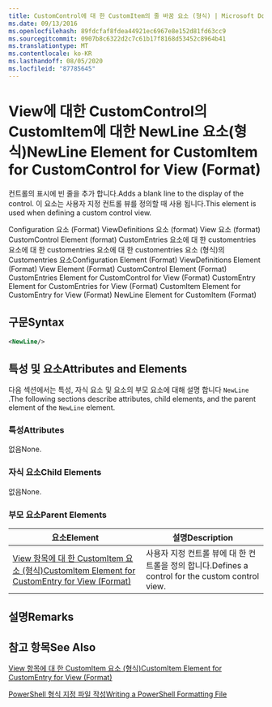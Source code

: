 ```yaml
---
title: CustomControl에 대 한 CustomItem의 줄 바꿈 요소 (형식) | Microsoft Docs
ms.date: 09/13/2016
ms.openlocfilehash: 89fdcfaf8fdea44921ec6967e8e152d81fd63cc9
ms.sourcegitcommit: 0907b8c6322d2c7c61b17f8168d53452c8964b41
ms.translationtype: MT
ms.contentlocale: ko-KR
ms.lasthandoff: 08/05/2020
ms.locfileid: "87785645"
---
```

# <a name="newline-element-for-customitem-for-customcontrol-for-view-format"></a><span data-ttu-id="49376-102">View에 대한 CustomControl의 CustomItem에 대한 NewLine 요소(형식)</span><span class="sxs-lookup"><span data-stu-id="49376-102">NewLine Element for CustomItem for CustomControl for View (Format)</span></span>

<span data-ttu-id="49376-103">컨트롤의 표시에 빈 줄을 추가 합니다.</span><span class="sxs-lookup"><span data-stu-id="49376-103">Adds a blank line to the display of the control.</span></span> <span data-ttu-id="49376-104">이 요소는 사용자 지정 컨트롤 뷰를 정의할 때 사용 됩니다.</span><span class="sxs-lookup"><span data-stu-id="49376-104">This element is used when defining a custom control view.</span></span>

<span data-ttu-id="49376-105">Configuration 요소 (Format) ViewDefinitions 요소 (format) View 요소 (format) CustomControl Element (format) CustomEntries 요소에 대 한 customentries 요소에 대 한 customentries 요소에 대 한 customentries 요소 (형식)의 Customentries 요소</span><span class="sxs-lookup"><span data-stu-id="49376-105">Configuration Element (Format) ViewDefinitions Element (Format) View Element (Format) CustomControl Element (Format) CustomEntries Element for CustomControl for View (Format) CustomEntry Element for CustomEntries for View (Format) CustomItem Element for CustomEntry for View (Format) NewLine Element for CustomItem (Format)</span></span>

## <a name="syntax"></a><span data-ttu-id="49376-106">구문</span><span class="sxs-lookup"><span data-stu-id="49376-106">Syntax</span></span>

```xml
<NewLine/>
```

## <a name="attributes-and-elements"></a><span data-ttu-id="49376-107">특성 및 요소</span><span class="sxs-lookup"><span data-stu-id="49376-107">Attributes and Elements</span></span>

<span data-ttu-id="49376-108">다음 섹션에서는 특성, 자식 요소 및 요소의 부모 요소에 대해 설명 합니다 `NewLine` .</span><span class="sxs-lookup"><span data-stu-id="49376-108">The following sections describe attributes, child elements, and the parent element of the `NewLine` element.</span></span>

### <a name="attributes"></a><span data-ttu-id="49376-109">특성</span><span class="sxs-lookup"><span data-stu-id="49376-109">Attributes</span></span>

<span data-ttu-id="49376-110">없음</span><span class="sxs-lookup"><span data-stu-id="49376-110">None.</span></span>

### <a name="child-elements"></a><span data-ttu-id="49376-111">자식 요소</span><span class="sxs-lookup"><span data-stu-id="49376-111">Child Elements</span></span>

<span data-ttu-id="49376-112">없음</span><span class="sxs-lookup"><span data-stu-id="49376-112">None.</span></span>

### <a name="parent-elements"></a><span data-ttu-id="49376-113">부모 요소</span><span class="sxs-lookup"><span data-stu-id="49376-113">Parent Elements</span></span>

|<span data-ttu-id="49376-114">요소</span><span class="sxs-lookup"><span data-stu-id="49376-114">Element</span></span>|<span data-ttu-id="49376-115">설명</span><span class="sxs-lookup"><span data-stu-id="49376-115">Description</span></span>|
|-------------|-----------------|
|[<span data-ttu-id="49376-116">View 항목에 대 한 CustomItem 요소 (형식)</span><span class="sxs-lookup"><span data-stu-id="49376-116">CustomItem Element for CustomEntry for View (Format)</span></span>](./customitem-element-for-customentry-for-customcontrol-for-view-format.md)|<span data-ttu-id="49376-117">사용자 지정 컨트롤 뷰에 대 한 컨트롤을 정의 합니다.</span><span class="sxs-lookup"><span data-stu-id="49376-117">Defines a control for the custom control view.</span></span>|

## <a name="remarks"></a><span data-ttu-id="49376-118">설명</span><span class="sxs-lookup"><span data-stu-id="49376-118">Remarks</span></span>

## <a name="see-also"></a><span data-ttu-id="49376-119">참고 항목</span><span class="sxs-lookup"><span data-stu-id="49376-119">See Also</span></span>

[<span data-ttu-id="49376-120">View 항목에 대 한 CustomItem 요소 (형식)</span><span class="sxs-lookup"><span data-stu-id="49376-120">CustomItem Element for CustomEntry for View (Format)</span></span>](./customitem-element-for-customentry-for-customcontrol-for-view-format.md)

[<span data-ttu-id="49376-121">PowerShell 형식 지정 파일 작성</span><span class="sxs-lookup"><span data-stu-id="49376-121">Writing a PowerShell Formatting File</span></span>](./writing-a-powershell-formatting-file.md)
